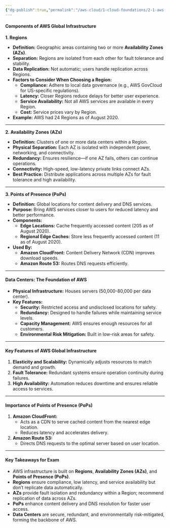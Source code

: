 ```yaml
---
{"dg-publish":true,"permalink":"/aws-cloud/1-cloud-foundations/2-1-aws-infrastructure/","created":"2024-12-02T16:26:12.994+05:30"}
---
```



#### **Components of AWS Global Infrastructure**

**1. Regions**

- **Definition:** Geographic areas containing two or more **Availability Zones (AZs)**.
- **Separation:** Regions are isolated from each other for fault tolerance and stability.
- **Data Replication:** Not automatic; users handle replication across Regions.
- **Factors to Consider When Choosing a Region:**
    - **Compliance:** Adhere to local data governance (e.g., AWS GovCloud for US-specific regulations).
    - **Latency:** Closer Regions reduce delays for better user experience.
    - **Service Availability:** Not all AWS services are available in every Region.
    - **Cost:** Service prices vary by Region.
- **Example:** AWS had 24 Regions as of August 2020.

---

**2. Availability Zones (AZs)**

- **Definition:** Clusters of one or more data centers within a Region.
- **Physical Separation:** Each AZ is isolated with independent power, networking, and connectivity.
- **Redundancy:** Ensures resilience—if one AZ fails, others can continue operations.
- **Connectivity:** High-speed, low-latency private links connect AZs.
- **Best Practice:** Distribute applications across multiple AZs for fault tolerance and high availability.

---

**3. Points of Presence (PoPs)**

- **Definition:** Global locations for content delivery and DNS services.
- **Purpose:** Bring AWS services closer to users for reduced latency and better performance.
- **Components:**
    - **Edge Locations:** Cache frequently accessed content (205 as of August 2020).
    - **Regional Edge Caches:** Store less frequently accessed content (11 as of August 2020).
- **Used By:**
    - **Amazon CloudFront:** Content Delivery Network (CDN) improves download speeds.
    - **Amazon Route 53:** Routes DNS requests efficiently.

---

#### **Data Centers: The Foundation of AWS**

- **Physical Infrastructure:** Houses servers (50,000-80,000 per data center).
- **Key Features:**
    - **Security:** Restricted access and undisclosed locations for safety.
    - **Redundancy:** Designed to handle failures while maintaining service levels.
    - **Capacity Management:** AWS ensures enough resources for all customers.
    - **Environmental Risk Mitigation:** Built in low-risk areas for safety.

---

#### **Key Features of AWS Global Infrastructure**

1. **Elasticity and Scalability:** Dynamically adjusts resources to match demand and growth.
2. **Fault Tolerance:** Redundant systems ensure operation continuity during failures.
3. **High Availability:** Automation reduces downtime and ensures reliable access to services.

---

#### **Importance of Points of Presence (PoPs)**

1. **Amazon CloudFront:**
    - Acts as a CDN to serve cached content from the nearest edge location.
    - Reduces latency and accelerates delivery.
2. **Amazon Route 53:**
    - Directs DNS requests to the optimal server based on user location.

---

#### **Key Takeaways for Exam**

- AWS infrastructure is built on **Regions**, **Availability Zones (AZs)**, and **Points of Presence (PoPs)**.
- **Regions** ensure compliance, low latency, and service availability but don’t replicate data automatically.
- **AZs** provide fault isolation and redundancy within a Region; recommend replication of data across AZs.
- **PoPs** enhance content delivery and DNS resolution for faster user access.
- **Data Centers** are secure, redundant, and environmentally risk-mitigated, forming the backbone of AWS.